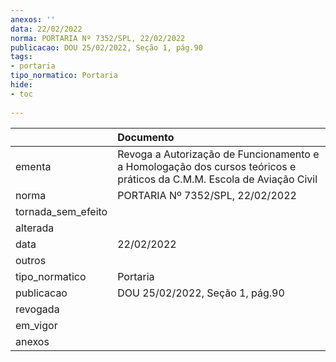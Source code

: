 ```yaml
---
anexos: ''
data: 22/02/2022
norma: PORTARIA Nº 7352/SPL, 22/02/2022
publicacao: DOU 25/02/2022, Seção 1, pág.90
tags:
- portaria
tipo_normatico: Portaria
hide: 
- toc 
 
---
```


|                    | Documento                                                                                                              |
|:-------------------|:-----------------------------------------------------------------------------------------------------------------------|
| ementa             | Revoga a Autorização de Funcionamento e a Homologação dos cursos teóricos e práticos da C.M.M. Escola de Aviação Civil |
| norma              | PORTARIA Nº 7352/SPL, 22/02/2022                                                                                       |
| tornada_sem_efeito |                                                                                                                        |
| alterada           |                                                                                                                        |
| data               | 22/02/2022                                                                                                             |
| outros             |                                                                                                                        |
| tipo_normatico     | Portaria                                                                                                               |
| publicacao         | DOU 25/02/2022, Seção 1, pág.90                                                                                        |
| revogada           |                                                                                                                        |
| em_vigor           |                                                                                                                        |
| anexos             |                                                                                                                        |
